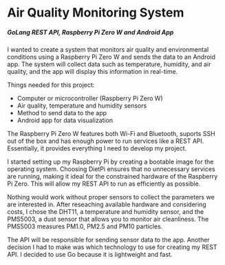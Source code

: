 # Air Quality Monitoring System 
##### GoLang REST API, Raspberry Pi Zero W and Android App

I wanted to create a system that monitors air quality and environmental conditions using a Raspberry Pi Zero W and sends the data to an Android app. The system will collect data such as temperature, humidity, and air quality, and the app will display this information in real-time.  

Things needed for this project:  
* Computer or microcontroller (Raspberry Pi Zero W)
* Air quality, temperature and humidity sensors
* Method to send data to the app
* Android app for data visualization  

The Raspberry Pi Zero W features both Wi-Fi and Bluetooth, suports SSH out of the box and has enough power to run services like a REST API. Essentially, it provides everything I need to develop my project.

I started setting up my Raspberry Pi by creating a bootable image for the operating system. Choosing DietPi ensures that no unnecessary services are running, making it ideal for the constrained hardware of the Raspberry Pi Zero. This will allow my REST API to run as efficiently as possible.

Nothing would work without proper sensors to collect the parameters we are interested in. After reseaching available hardware and considering costs, I chose the DHT11, a temperature and humidity sensor, and the PMS5003, a dust sensor that allows you to monitor air cleanliness. The PMS5003 measures PM1.0, PM2.5 and PM10 particles.

The API will be responsible for sending sensor data to the app. Another decision I had to make was which technology to use for creating my REST API. I decided to use Go because it is lightweight and fast.  

